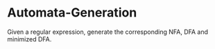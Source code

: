Automata-Generation
===================

Given a regular expression, generate the corresponding NFA, DFA and minimized DFA.
